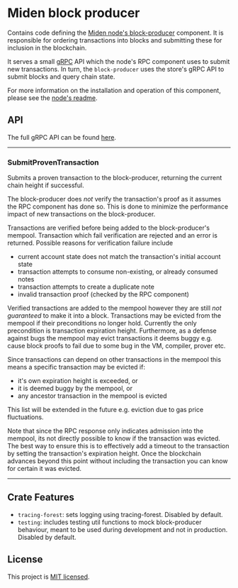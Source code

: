 # Miden block producer

Contains code defining the [Miden node's block-producer](/README.md#architecture) component. It is responsible for
ordering transactions into blocks and submitting these for inclusion in the blockchain.

It serves a small [gRPC](https://grpc.io) API which the node's RPC component uses to submit new transactions. In turn,
the `block-producer` uses the store's gRPC API to submit blocks and query chain state.

For more information on the installation and operation of this component, please see the [node's readme](../../README.md).

## API

The full gRPC API can be found [here](../../proto/block_producer.proto).

---

### SubmitProvenTransaction

Submits a proven transaction to the block-producer, returning the current chain height if successful.

The block-producer does _not_ verify the transaction's proof as it assumes the RPC component has done so. This is done
to minimize the performance impact of new transactions on the block-producer.

Transactions are verified before being added to the block-producer's mempool. Transaction which fail verification are
rejected and an error is returned. Possible reasons for verification failure include

- current account state does not match the transaction's initial account state
- transaction attempts to consume non-existing, or already consumed notes
- transaction attempts to create a duplicate note
- invalid transaction proof (checked by the RPC component)

Verified transactions are added to the mempool however they are still _not guaranteed_ to make it into a block.
Transactions may be evicted from the mempool if their preconditions no longer hold. Currently the only precondition is
transaction expiration height. Furthermore, as a defense against bugs the mempool may evict transactions it deems buggy
e.g. cause block proofs to fail due to some bug in the VM, compiler, prover etc.

Since transactions can depend on other transactions in the mempool this means a specific transaction may be evicted if:

- it's own expiration height is exceeded, or
- it is deemed buggy by the mempool, or
- any ancestor transaction in the mempool is evicted

This list will be extended in the future e.g. eviction due to gas price fluctuations.

Note that since the RPC response only indicates admission into the mempool, its not directly possible to know if the
transaction was evicted. The best way to ensure this is to effectively add a timeout to the transaction by setting the
transaction's expiration height. Once the blockchain advances beyond this point without including the transaction you
can know for certain it was evicted.

---

## Crate Features

- `tracing-forest`: sets logging using tracing-forest. Disabled by default.
- `testing`: includes testing util functions to mock block-producer behaviour, meant to be used during development and not in production. Disabled by default.

## License
This project is [MIT licensed](../../LICENSE).
